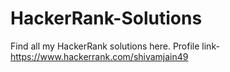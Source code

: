 # HackerRank-Solutions
Find all my HackerRank solutions here.
Profile link-
https://www.hackerrank.com/shivamjain49
